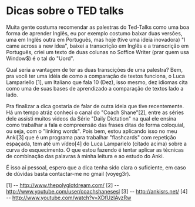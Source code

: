# Dicas sobre o TED talks

Muita gente costuma recomendar as palestras do Ted-Talks como uma boa
forma de aprender Inglês, eu por exemplo costumo baixar duas versões,
uma em Inglês outra em Português, mas hoje (tive uma ideia inovadora)
"I came across a new idea", baixei a transcrição em Inglês e a
transcrição em Português, criei um texto de duas colunas no Soffice
Writer (prar quem usa Window$) é o tal do "Uord".

Qual seria a vantagem de ter as duas transcições de uma palestra? Bem,
pra você ter uma idéia de como a comparação de textos funciona, o Luca
Lampariello [1], um Italiano que fala 10 (Dez), isso mesmo, dez
idiomas cita como uma de suas bases de aprendizado a comparação de
textos lado a lado.

Pra finalizar a dica gostaria de falar de outra ideia que tive
recentemente. Há um tempo atráz conheci o canal do "Coach Shane"[2],
entre as séries dele assisti muitos videos da Série "Daily Dictation"
na qual ele ensina como trabalhar a fala e compreensão das frases
ditas de forma coloquial, ou seja, com o "linking words". Pois bem,
estou aplicando isso no meu Anki[3] que é um programa para trabalhar
"flashcards" com repetição espaçada, tem até um vídeo[4] do Luca
Lamparielo (citado acima) sobre a curva do esquecimento. O que estou
fazendo é tentar aplicar as técnicas de combinação das palavras à
minha leitura e ao estudo do Anki.

É isso aí pessoal, espero que a dica tenha sido clara o suficiente, em
caso de dúvidas basta contactar-me no gmail (voyeg3r).


[1] -- http://www.thepolyglotdream.com/
[2] -- http://www.youtube.com/user/coachshanesesl
[3] -- http://ankisrs.net/
[4] -- http://www.youtube.com/watch?v=XDfUzIAyzRw
